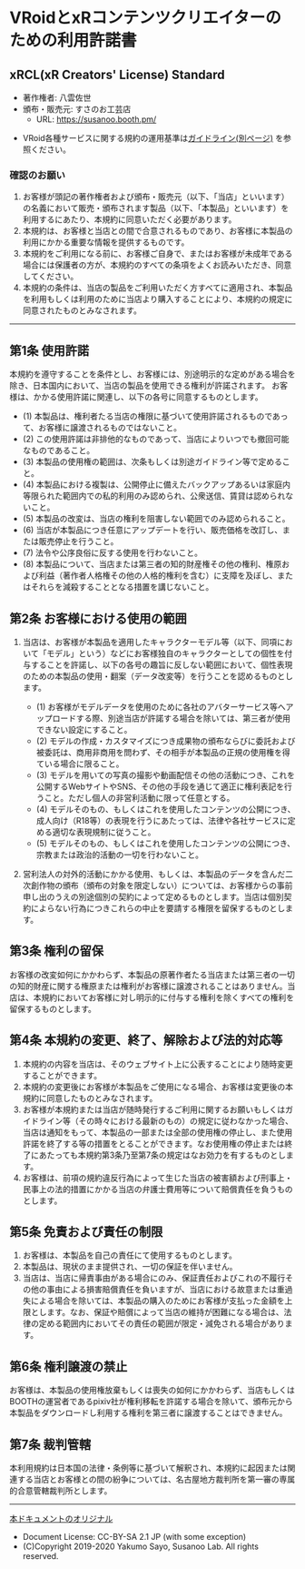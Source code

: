 <!--
このドキュメントは、本レポジトリの作者である八雲佐世が作成したものです。

UVL-AU-DU-PCU-CCU-SEU-VEU-Remarksを参考に、VRoidにかかる商品の頒布形態に即して整理ならびに欠点を補完した
著作物の利用にかかる定形約款です。
UVLについての情報は http://uv-license.com/ を参考にしてください。

本定形約款の内容を、xRCL(xR Creators' License) Standatd と定め、必要に応じて派生ライセンスを策定予定です。
(xR:Cross-Reality)

当ドキュメントはCreative Commons BY-SA 2.1-JPが適用されます。
https://creativecommons.org/licenses/by-sa/2.1/jp/legalcode

本定形約款の全部に賛同いただけるクリエイター様は、コメントの著作者名・頒布・販売元・URLなどを自身のものに差し替えたうえで、ご自身の著作物のライセンスとして利用することができます。

また、一部または大幅に改変されたいクリエイター様は、本定形約款を参照・改変して独自の定形約款を作成することができます。

また、英語版を随時展開予定です。

【参考文献】
・田中豊「法律文書の作成と基本」（日本評論社）
・佐伯仁志、宇賀克也「ポケット六法　令和２年版」（有斐閣）

-->

# VRoidとxRコンテンツクリエイターのための利用許諾書
## xRCL(xR Creators' License) Standard

<!-- ここは書き換えてOKです -->
- 著作権者: 八雲佐世 <!-- あなたの名前 -->
- 頒布・販売元: すさのお工芸店 <!-- あなたのお店 -->
  -  URL: https://susanoo.booth.pm/ <!-- 同 -->
<!-- 利用規約の他に独自の運用基準を定める場合、各自用意してください -->
- VRoid各種サービスに関する規約の運用基準は[ガイドライン(別ページ)](https://github.com/yakumo-proj/VRCPL/blob/master/vroid-guidelines-ja.md) を参照ください。

### 確認のお願い
1. お客様が頭記の著作権者および頒布・販売元（以下、「当店」といいます）の名義において販売・頒布されます製品（以下、「本製品」といいます）を利用するにあたり、本規約に同意いただく必要があります。
2. 本規約は、お客様と当店との間で合意されるものであり、お客様に本製品の利用にかかる重要な情報を提供するものです。
3. 本規約をご利用になる前に、お客様ご自身で、またはお客様が未成年である場合には保護者の方が、本規約のすべての条項をよくお読みいただき、同意してください。
4. 本規約の条件は、当店の製品をご利用いただく方すべてに適用され、本製品を利用もしくは利用のために当店より購入することにより、本規約の規定に同意されたものとみなされます。
-----

## 第1条 使用許諾
本規約を遵守することを条件とし、お客様には、別途明示的な定めがある場合を除き、日本国内において、当店の製品を使用できる権利が許諾されます。
お客様は、かかる使用許諾に関連し、以下の各号に同意するものとします。

  - (1) 本製品は、権利者たる当店の権限に基づいて使用許諾されるものであって、お客様に譲渡されるものではないこと。
  - (2) この使用許諾は非排他的なものであって、当店によりいつでも撤回可能なものであること。
  - (3) 本製品の使用権の範囲は、次条もしくは別途ガイドライン等で定めること。 
  - (4) 本製品における複製は、公開停止に備えたバックアップあるいは家庭内等限られた範囲内での私的利用のみ認められ、公衆送信、賃貸は認められないこと。
  - (5) 本製品の改変は、当店の権利を阻害しない範囲でのみ認められること。
  - (6) 当店が本製品につき任意にアップデートを行い、販売価格を改訂し、または販売停止を行うこと。
  - (7) 法令や公序良俗に反する使用を行わないこと。
  - (8) 本製品について、当店または第三者の知的財産権その他の権利、権原および利益（著作者人格権その他の人格的権利を含む）に支障を及ぼし、またはそれらを減殺することとなる措置を講じないこと。

## 第2条 お客様における使用の範囲
1. 当店は、お客様が本製品を適用したキャラクターモデル等（以下、同項において「モデル」という）などにお客様独自のキャラクターとしての個性を付与することを許諾し、以下の各号の趣旨に反しない範囲において、個性表現のための本製品の使用・翻案（データ改変等）を行うことを認めるものとします。

    - (1) お客様がモデルデータを使用のために各社のアバターサービス等へアップロードする際、別途当店が許諾する場合を除いては、第三者が使用できない設定にすること。
    - (2) モデルの作成・カスタマイズにつき成果物の頒布ならびに委託および被委託は、商用非商用を問わず、その相手が本製品の正規の使用権を得ている場合に限ること。
    - (3) モデルを用いての写真の撮影や動画配信その他の活動につき、これを公開するWebサイトやSNS、その他の手段を通じて適正に権利表記を行うこと。ただし個人の非営利活動に限って任意とする。
    - (4) モデルそのもの、もしくはこれを使用したコンテンツの公開につき、成人向け（R18等）の表現を行うにあたっては、法律や各社サービスに定める適切な表現規制に従うこと。
    - (5) モデルそのもの、もしくはこれを使用したコンテンツの公開につき、宗教または政治的活動の一切を行わないこと。  
    
2. 営利法人の対外的活動にかかる使用、もしくは、本製品のデータを含んだ二次創作物の頒布（頒布の対象を限定しない）については、お客様からの事前申し出のうえの別途個別の契約によって定めるものとします。当店は個別契約によらない行為につきこれらの中止を要請する権限を留保するものとします。

## 第3条 権利の留保
お客様の改変如何にかかわらず、本製品の原著作者たる当店または第三者の一切の知的財産に関する権原または権利がお客様に譲渡されることはありません。当店は、本規約においてお客様に対し明示的に付与する権利を除くすべての権利を留保するものとします。

## 第4条 本規約の変更、終了、解除および法的対応等
1. 本規約の内容を当店は、そのウェブサイト上に公表することにより随時変更することができます。
2. 本規約の変更後にお客様が本製品をご使用になる場合、お客様は変更後の本規約に同意したものとみなされます。
3. お客様が本規約または当店が随時発行するご利用に関するお願いもしくはガイドライン等（その時々における最新のもの）の規定に従わなかった場合、当店は通知をもって、本製品の一部または全部の使用権の停止し、また使用許諾を終了する等の措置をとることができます。なお使用権の停止または終了にあたっても本規約第3条乃至第7条の規定はなお効力を有するものとします。
4. お客様は、前項の規約違反行為によって生じた当店の被害額および刑事上・民事上の法的措置にかかる当店の弁護士費用等について賠償責任を負うものとします。

## 第5条 免責および責任の制限
1. お客様は、本製品を自己の責任にて使用するものとします。
2. 本製品は、現状のまま提供され、一切の保証を伴いません。
3. 当店は、当店に帰責事由がある場合にのみ、保証責任およびこれの不履行その他の事由による損害賠償責任を負いますが、当店における故意または重過失による場合を除いては、本製品の購入のためにお客様が支払った金額を上限とします。なお、保証や賠償によって当店の維持が困難になる場合は、法律の定める範囲内においてその責任の範囲が限定・減免される場合があります。

## 第6条 権利譲渡の禁止
お客様は、本製品の使用権放棄もしくは喪失の如何にかかわらず、当店もしくはBOOTHの運営者であるpixiv社が権利移転を許諾する場合を除いて、頒布元から本製品をダウンロードし利用する権利を第三者に譲渡することはできません。

## 第7条 裁判管轄
本利用規約は日本国の法律・条例等に基づいて解釈され、本規約に起因または関連する当店とお客様との間の紛争については、名古屋地方裁判所<!-- あなたの土地管轄の地方裁判所 -->を第一審の専属的合意管轄裁判所とします。

-----
[本ドキュメントのオリジナル](https://github.com/yakumo-proj/VRCPL/blob/master/standard-ja.md)

- Document License: CC-BY-SA 2.1 JP (with some exception)
 - (C)Copyright 2019-2020 Yakumo Sayo, Susanoo Lab. All rights reserved.

